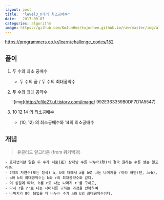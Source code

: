 ```yaml
---
layout: post
title:  "level3_n개의 최소공배수"
date:   2017-09-07
categories: algorithm
image: https://github.com/KoJunHee/kojunhee.github.io/raw/master/img/algorithm.png
---
```



<https://programmers.co.kr/learn/challenge_codes/152>

## 풀이

1. 두 수의 최소 공배수

	- 두 수의 곱 / 두 수의 최대공약수

2. 두 수의 최대 공약수 

	![img](http://cfile27.uf.tistory.com/image/	992E363359B0DF7D1A5547)

3. 10 12 14 의 최소공배수
	
	- (10, 12) 의 최소공배수와 14의 최소공배수

## 개념

>유클리드 알고리즘 (from 위키백과)

	- 호제법이란 말은 두 수가 서로(互) 상대방 수를 나누어(除)서 결국 원하는 수를 얻는 알고리즘.
	- 2개의 자연수(또는 정식) a, b에 대해서 a를 b로 나눈 나머지를 r이라 하면(단, a>b), 
	- a와 b의 최대공약수는 b와 r의 최대공약수와 같다. 
	- 이 성질에 따라, b를 r로 나눈 나머지 r'를 구하고, 
	- 다시 r을 r'로 나눈 나머지를 구하는 과정을 반복하여 
	- 나머지가 0이 되었을 때 나누는 수가 a와 b의 최대공약수이다.

